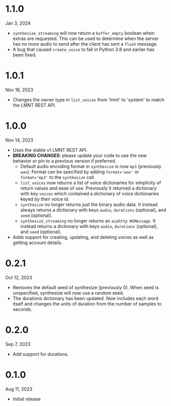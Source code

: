 # 1.1.0
Jan 3, 2024
- `synthesize_streaming` will now return a `buffer_empty` boolean when extras are requested. This can be used to determine when the server has no more audio to send after the client has sent a `flush` message.
- A bug that caused `create_voice` to fail in Python 3.8 and earlier has been fixed.

# 1.0.1
Nov 18, 2023
- Changes the owner type in `list_voices` from 'lmnt' to 'system' to match the LMNT REST API.

# 1.0.0
Nov 14, 2023
- Uses the stable v1 LMNT REST API.
- **BREAKING CHANGES**: please update your code to use the new behavior or pin to a previous version if preferred.
    - Default audio encoding format in `synthesize` is now `mp3` (previously `wav`). Format can be specified by adding `format='wav'` or `format='mp3'` to the `synthesize` call.
    - `list_voices` now returns a list of voice dictionaries for simplicity of return values and ease of use. Previously it returned a dictionary with key `voices` which contained a dictionary of voice dictionaries keyed by their voice id.
    - `synthesize` no longer returns just the binary audio data. It instead always returns a dictionary with keys `audio`, `durations` (optional), and `seed` (optional).
    - `synthesize_streaming` no longer returns an `aiohttp WSMessage`. It instead returns a dictionary with keys `audio`, `durations` (optional), and `seed` (optional).
- Adds support for creating, updating, and deleting voices as well as getting account details.

# 0.2.1

Oct 12, 2023
- Removes the default seed of synthesize (previously 0). When seed is unspecified, synthesize will now use a random seed.
- The durations dictionary has been updated. Now includes each word itself and changes the units of duration from the number of samples to seconds.

# 0.2.0

Sep 7, 2023
- Add support for durations.

# 0.1.0

Aug 11, 2023
- Initial release
